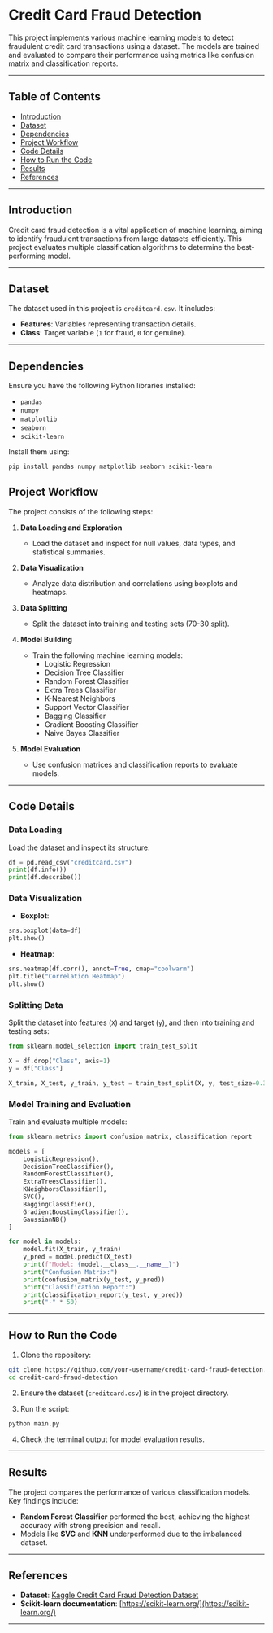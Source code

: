 # Credit Card Fraud Detection  

This project implements various machine learning models to detect fraudulent credit card transactions using a dataset. The models are trained and evaluated to compare their performance using metrics like confusion matrix and classification reports.  

---  

## Table of Contents  

- [Introduction](#introduction)  
- [Dataset](#dataset)  
- [Dependencies](#dependencies)  
- [Project Workflow](#project-workflow)  
- [Code Details](#code-details)  
- [How to Run the Code](#how-to-run-the-code)  
- [Results](#results)  
- [References](#references)  

---  

## Introduction  

Credit card fraud detection is a vital application of machine learning, aiming to identify fraudulent transactions from large datasets efficiently. This project evaluates multiple classification algorithms to determine the best-performing model.  

---  

## Dataset  

The dataset used in this project is `creditcard.csv`. It includes:  

- **Features**: Variables representing transaction details.  
- **Class**: Target variable (`1` for fraud, `0` for genuine).  

---  

## Dependencies  

Ensure you have the following Python libraries installed:  

- `pandas`  
- `numpy`  
- `matplotlib`  
- `seaborn`  
- `scikit-learn`  

Install them using:  

```bash  
pip install pandas numpy matplotlib seaborn scikit-learn  
```
## Project Workflow  

The project consists of the following steps:  

1. **Data Loading and Exploration**  
   - Load the dataset and inspect for null values, data types, and statistical summaries.  

2. **Data Visualization**  
   - Analyze data distribution and correlations using boxplots and heatmaps.  

3. **Data Splitting**  
   - Split the dataset into training and testing sets (70-30 split).  

4. **Model Building**  
   - Train the following machine learning models:  
     - Logistic Regression  
     - Decision Tree Classifier  
     - Random Forest Classifier  
     - Extra Trees Classifier  
     - K-Nearest Neighbors  
     - Support Vector Classifier  
     - Bagging Classifier  
     - Gradient Boosting Classifier  
     - Naive Bayes Classifier  

5. **Model Evaluation**  
   - Use confusion matrices and classification reports to evaluate models.  

---  

## Code Details  

### Data Loading  

Load the dataset and inspect its structure:  

```python  
df = pd.read_csv("creditcard.csv")  
print(df.info())  
print(df.describe())  
```  

### Data Visualization  

- **Boxplot**:  

```python  
sns.boxplot(data=df)  
plt.show()  
```  

- **Heatmap**:  

```python  
sns.heatmap(df.corr(), annot=True, cmap="coolwarm")  
plt.title("Correlation Heatmap")  
plt.show()  
```  

### Splitting Data  

Split the dataset into features (`X`) and target (`y`), and then into training and testing sets:  

```python  
from sklearn.model_selection import train_test_split  

X = df.drop("Class", axis=1)  
y = df["Class"]  

X_train, X_test, y_train, y_test = train_test_split(X, y, test_size=0.3, random_state=42)  
```  

### Model Training and Evaluation  

Train and evaluate multiple models:  

```python  
from sklearn.metrics import confusion_matrix, classification_report  

models = [  
    LogisticRegression(),  
    DecisionTreeClassifier(),  
    RandomForestClassifier(),  
    ExtraTreesClassifier(),  
    KNeighborsClassifier(),  
    SVC(),  
    BaggingClassifier(),  
    GradientBoostingClassifier(),  
    GaussianNB()  
]  

for model in models:  
    model.fit(X_train, y_train)  
    y_pred = model.predict(X_test)  
    print(f"Model: {model.__class__.__name__}")  
    print("Confusion Matrix:")  
    print(confusion_matrix(y_test, y_pred))  
    print("Classification Report:")  
    print(classification_report(y_test, y_pred))  
    print("-" * 50)  
```  

---  

## How to Run the Code  

1. Clone the repository:  

```bash  
git clone https://github.com/your-username/credit-card-fraud-detection.git  
cd credit-card-fraud-detection  
```  

2. Ensure the dataset (`creditcard.csv`) is in the project directory.  

3. Run the script:  

```bash  
python main.py  
```  

4. Check the terminal output for model evaluation results.  

---  

## Results  

The project compares the performance of various classification models. Key findings include:  

- **Random Forest Classifier** performed the best, achieving the highest accuracy with strong precision and recall.  
- Models like **SVC** and **KNN** underperformed due to the imbalanced dataset.  

---  

## References  

- **Dataset**: [Kaggle Credit Card Fraud Detection Dataset](https://www.kaggle.com/mlg-ulb/creditcardfraud)  
- **Scikit-learn documentation**: [https://scikit-learn.org/](https://scikit-learn.org/)  

---  

